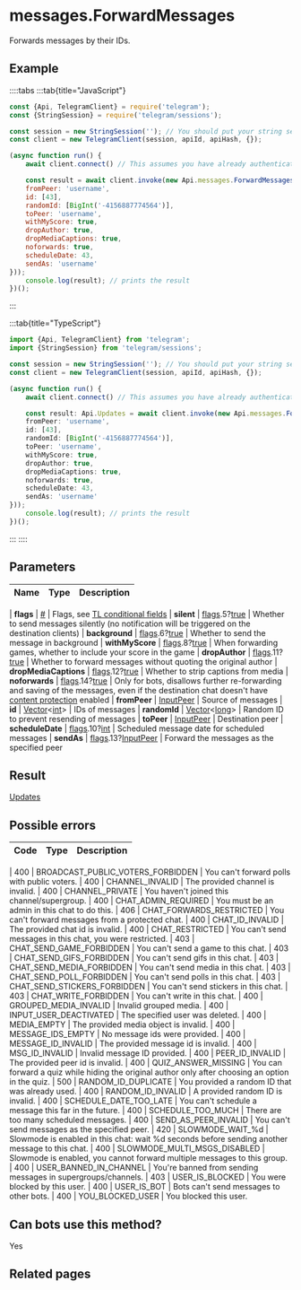 # messages.ForwardMessages

Forwards messages by their IDs.



## Example

::::tabs
:::tab{title="JavaScript"}
```js
const {Api, TelegramClient} = require('telegram');
const {StringSession} = require('telegram/sessions');

const session = new StringSession(''); // You should put your string session here
const client = new TelegramClient(session, apiId, apiHash, {});

(async function run() {
    await client.connect() // This assumes you have already authenticated with .start()

    const result = await client.invoke(new Api.messages.ForwardMessages({
    fromPeer: 'username',
    id: [43],
    randomId: [BigInt('-4156887774564')],
    toPeer: 'username',
    withMyScore: true,
    dropAuthor: true,
    dropMediaCaptions: true,
    noforwards: true,
    scheduleDate: 43,
    sendAs: 'username'
}));
    console.log(result); // prints the result
})();
```
:::

:::tab{title="TypeScript"}
```ts
import {Api, TelegramClient} from 'telegram';
import {StringSession} from 'telegram/sessions';

const session = new StringSession(''); // You should put your string session here
const client = new TelegramClient(session, apiId, apiHash, {});

(async function run() {
    await client.connect() // This assumes you have already authenticated with .start()

    const result: Api.Updates = await client.invoke(new Api.messages.ForwardMessages({
    fromPeer: 'username',
    id: [43],
    randomId: [BigInt('-4156887774564')],
    toPeer: 'username',
    withMyScore: true,
    dropAuthor: true,
    dropMediaCaptions: true,
    noforwards: true,
    scheduleDate: 43,
    sendAs: 'username'
}));
    console.log(result); // prints the result
})();
```
:::
::::



## Parameters

| Name | Type | Description |
| :--: | ---- | ----------- |

| **flags** | [#](https://core.telegram.org/type/%23) | Flags, see [TL conditional fields](https://core.telegram.org/mtproto/TL-combinators#conditional-fields) 
| **silent** | [flags](https://core.telegram.org/mtproto/TL-combinators#conditional-fields).5?[true](https://core.telegram.org/constructor/true) | Whether to send messages silently (no notification will be triggered on the destination clients) 
| **background** | [flags](https://core.telegram.org/mtproto/TL-combinators#conditional-fields).6?[true](https://core.telegram.org/constructor/true) | Whether to send the message in background 
| **withMyScore** | [flags](https://core.telegram.org/mtproto/TL-combinators#conditional-fields).8?[true](https://core.telegram.org/constructor/true) | When forwarding games, whether to include your score in the game 
| **dropAuthor** | [flags](https://core.telegram.org/mtproto/TL-combinators#conditional-fields).11?[true](https://core.telegram.org/constructor/true) | Whether to forward messages without quoting the original author 
| **dropMediaCaptions** | [flags](https://core.telegram.org/mtproto/TL-combinators#conditional-fields).12?[true](https://core.telegram.org/constructor/true) | Whether to strip captions from media 
| **noforwards** | [flags](https://core.telegram.org/mtproto/TL-combinators#conditional-fields).14?[true](https://core.telegram.org/constructor/true) | Only for bots, disallows further re-forwarding and saving of the messages, even if the destination chat doesn't have [content protection](https://telegram.org/blog/protected-content-delete-by-date-and-more) enabled 
| **fromPeer** | [InputPeer](https://core.telegram.org/type/InputPeer) | Source of messages 
| **id** | [Vector](https://core.telegram.org/type/Vector%20t)<[int](https://core.telegram.org/type/int)> | IDs of messages 
| **randomId** | [Vector](https://core.telegram.org/type/Vector%20t)<[long](https://core.telegram.org/type/long)> | Random ID to prevent resending of messages 
| **toPeer** | [InputPeer](https://core.telegram.org/type/InputPeer) | Destination peer 
| **scheduleDate** | [flags](https://core.telegram.org/mtproto/TL-combinators#conditional-fields).10?[int](https://core.telegram.org/type/int) | Scheduled message date for scheduled messages 
| **sendAs** | [flags](https://core.telegram.org/mtproto/TL-combinators#conditional-fields).13?[InputPeer](https://core.telegram.org/type/InputPeer) | Forward the messages as the specified peer 


## Result

[Updates](https://core.telegram.org/type/Updates)



## Possible errors

| Code | Type | Description |
| :--: | ---- | ----------- |

| 400 | BROADCAST\_PUBLIC\_VOTERS\_FORBIDDEN | You can't forward polls with public voters. 
| 400 | CHANNEL\_INVALID | The provided channel is invalid. 
| 400 | CHANNEL\_PRIVATE | You haven't joined this channel/supergroup. 
| 400 | CHAT\_ADMIN\_REQUIRED | You must be an admin in this chat to do this. 
| 406 | CHAT\_FORWARDS\_RESTRICTED | You can't forward messages from a protected chat. 
| 400 | CHAT\_ID\_INVALID | The provided chat id is invalid. 
| 400 | CHAT\_RESTRICTED | You can't send messages in this chat, you were restricted. 
| 403 | CHAT\_SEND\_GAME\_FORBIDDEN | You can't send a game to this chat. 
| 403 | CHAT\_SEND\_GIFS\_FORBIDDEN | You can't send gifs in this chat. 
| 403 | CHAT\_SEND\_MEDIA\_FORBIDDEN | You can't send media in this chat. 
| 403 | CHAT\_SEND\_POLL\_FORBIDDEN | You can't send polls in this chat. 
| 403 | CHAT\_SEND\_STICKERS\_FORBIDDEN | You can't send stickers in this chat. 
| 403 | CHAT\_WRITE\_FORBIDDEN | You can't write in this chat. 
| 400 | GROUPED\_MEDIA\_INVALID | Invalid grouped media. 
| 400 | INPUT\_USER\_DEACTIVATED | The specified user was deleted. 
| 400 | MEDIA\_EMPTY | The provided media object is invalid. 
| 400 | MESSAGE\_IDS\_EMPTY | No message ids were provided. 
| 400 | MESSAGE\_ID\_INVALID | The provided message id is invalid. 
| 400 | MSG\_ID\_INVALID | Invalid message ID provided. 
| 400 | PEER\_ID\_INVALID | The provided peer id is invalid. 
| 400 | QUIZ\_ANSWER\_MISSING | You can forward a quiz while hiding the original author only after choosing an option in the quiz. 
| 500 | RANDOM\_ID\_DUPLICATE | You provided a random ID that was already used. 
| 400 | RANDOM\_ID\_INVALID | A provided random ID is invalid. 
| 400 | SCHEDULE\_DATE\_TOO\_LATE | You can't schedule a message this far in the future. 
| 400 | SCHEDULE\_TOO\_MUCH | There are too many scheduled messages. 
| 400 | SEND\_AS\_PEER\_INVALID | You can't send messages as the specified peer. 
| 420 | SLOWMODE\_WAIT\_%d | Slowmode is enabled in this chat: wait %d seconds before sending another message to this chat. 
| 400 | SLOWMODE\_MULTI\_MSGS\_DISABLED | Slowmode is enabled, you cannot forward multiple messages to this group. 
| 400 | USER\_BANNED\_IN\_CHANNEL | You're banned from sending messages in supergroups/channels. 
| 403 | USER\_IS\_BLOCKED | You were blocked by this user. 
| 400 | USER\_IS\_BOT | Bots can't send messages to other bots. 
| 400 | YOU\_BLOCKED\_USER | You blocked this user. 


## Can bots use this method?

Yes

## Related pages


